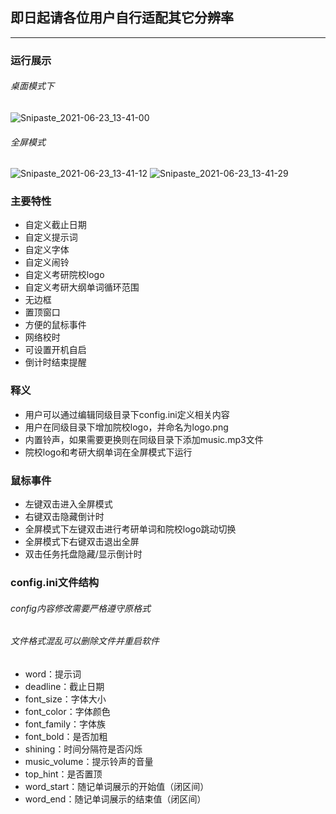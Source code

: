 ## 即日起请各位用户自行适配其它分辨率

------------
### 运行展示
###### 桌面模式下
![Snipaste_2021-06-23_13-41-00](https://user-images.githubusercontent.com/45707573/123045078-1112e580-d42d-11eb-82f8-6f51186a13c5.png)
###### 全屏模式
![Snipaste_2021-06-23_13-41-12](https://user-images.githubusercontent.com/45707573/123045093-153f0300-d42d-11eb-859e-f4dff95c7ffb.png)
![Snipaste_2021-06-23_13-41-29](https://user-images.githubusercontent.com/45707573/123045094-15d79980-d42d-11eb-8972-c328608358a6.png)

### 主要特性
- 自定义截止日期
- 自定义提示词
- 自定义字体
- 自定义闹铃
- 自定义考研院校logo
- 自定义考研大纲单词循环范围
- 无边框
- 置顶窗口
- 方便的鼠标事件
- 网络校时
- 可设置开机自启
- 倒计时结束提醒

### 释义
- 用户可以通过编辑同级目录下config.ini定义相关内容
- 用户在同级目录下增加院校logo，并命名为logo.png
- 内置铃声，如果需要更换则在同级目录下添加music.mp3文件
- 院校logo和考研大纲单词在全屏模式下运行

### 鼠标事件
- 左键双击进入全屏模式
- 右键双击隐藏倒计时
- 全屏模式下左键双击进行考研单词和院校logo跳动切换
- 全屏模式下右键双击退出全屏
- 双击任务托盘隐藏/显示倒计时

### config.ini文件结构
###### config内容修改需要严格遵守原格式
###### 文件格式混乱可以删除文件并重启软件
- word：提示词
- deadline：截止日期
- font_size：字体大小
- font_color：字体颜色
- font_family：字体族
- font_bold：是否加粗
- shining：时间分隔符是否闪烁
- music_volume：提示铃声的音量
- top_hint：是否置顶
- word_start：随记单词展示的开始值（闭区间）
- word_end：随记单词展示的结束值（闭区间）
